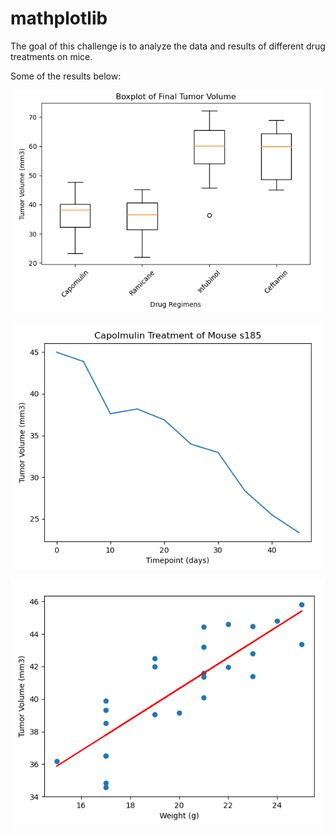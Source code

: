 # mathplotlib

The goal of this challenge is to analyze the data and results of different drug treatments on mice.

Some of the results below:

<img src="Images/boxplot.PNG" width="600">

![](Images/mouse_s185.PNG)

![](Images/linear_regression.PNG)